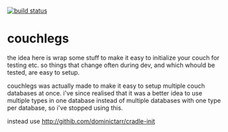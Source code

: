 [![build status](https://secure.travis-ci.org/dominictarr/couchlegs.png)](http://travis-ci.org/dominictarr/couchlegs)
# couchlegs

the idea here is wrap some stuff to make it easy to initialize your couch for testing etc.
so things that change often during dev, and which whould be tested, are easy to setup.

couchlegs was actually made to make it easy to setup multiple couch databases at once. i've since realised that it was a better idea to use multiple types in one database instead of multiple databases with one type per database, so i've stopped using this.

instead use http://githib.com/dominictarr/cradle-init 
